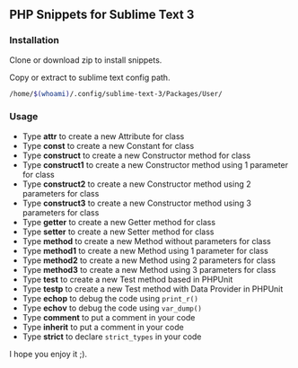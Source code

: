 ## PHP Snippets for Sublime Text 3

### Installation

Clone or download zip to install snippets.

Copy or extract to sublime text config path.
```sh
/home/$(whoami)/.config/sublime-text-3/Packages/User/
```

### Usage

* Type **attr** to create a new Attribute for class
* Type **const** to create a new Constant for class
* Type **construct** to create a new Constructor method for class
* Type **construct1** to create a new Constructor method using 1 parameter for class
* Type **construct2** to create a new Constructor method using 2 parameters for class
* Type **construct3** to create a new Constructor method using 3 parameters for class
* Type **getter** to create a new Getter method for class
* Type **setter** to create a new Setter method for class
* Type **method** to create a new Method without parameters for class
* Type **method1** to create a new Method using 1 parameter for class
* Type **method2** to create a new Method using 2 parameters for class
* Type **method3** to create a new Method using 3 parameters for class
* Type **test** to create a new Test method based in PHPUnit
* Type **testp** to create a new Test method with Data Provider in PHPUnit
* Type **echop** to debug the code using `print_r()`
* Type **echov** to debug the code using `var_dump()`
* Type **comment** to put a comment in your code
* Type **inherit** to put a comment in your code
* Type **strict** to declare `strict_types` in your code

I hope you enjoy it ;).
